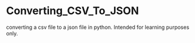# Converting_CSV_To_JSON
converting a csv file to a json file in python. Intended for learning purposes only.
